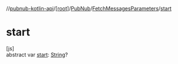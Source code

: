 //[pubnub-kotlin-api](../../../../index.md)/[[root]](../../index.md)/[PubNub](../index.md)/[FetchMessagesParameters](index.md)/[start](start.md)

# start

[js]\
abstract var [start](start.md): [String](https://kotlinlang.org/api/latest/jvm/stdlib/kotlin-stdlib/kotlin/-string/index.html)?
